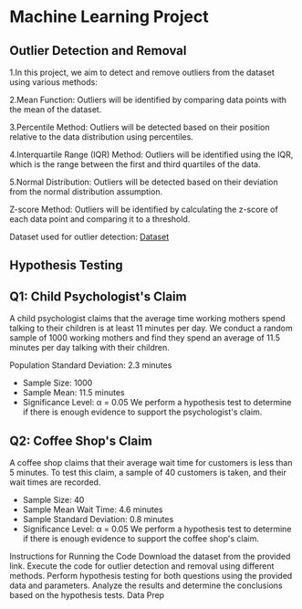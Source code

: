 # Machine Learning Project 

## Outlier Detection and Removal

1.In this project, we aim to detect and remove outliers from the dataset using various methods:

2.Mean Function: Outliers will be identified by comparing data points with the mean of the dataset.

3.Percentile Method: Outliers will be detected based on their position relative to the data distribution using percentiles.

4.Interquartile Range (IQR) Method: Outliers will be identified using the IQR, which is the range between the first and third quartiles of the data.

5.Normal Distribution: Outliers will be detected based on their deviation from the normal distribution assumption.

Z-score Method: Outliers will be identified by calculating the z-score of each data point and comparing it to a threshold.

Dataset used for outlier detection: <a href="https://drive.google.com/file/d/1UlWRYU0UglE2ex3iFse0J6eCLEU8g98P/view?usp=sharing">Dataset <a>

## Hypothesis Testing

## Q1: Child Psychologist's Claim ##

A child psychologist claims that the average time working mothers spend talking to their children is at least 11 minutes per day. We conduct a random sample of 1000 working mothers and find they spend an average of 11.5 minutes per day talking with their children.

Population Standard Deviation: 2.3 minutes
* Sample Size: 1000
* Sample Mean: 11.5 minutes
* Significance Level: α = 0.05
We perform a hypothesis test to determine if there is enough evidence to support the psychologist's claim.

## Q2: Coffee Shop's Claim ##

A coffee shop claims that their average wait time for customers is less than 5 minutes. To test this claim, a sample of 40 customers is taken, and their wait times are recorded.

* Sample Size: 40
* Sample Mean Wait Time: 4.6 minutes
* Sample Standard Deviation: 0.8 minutes
* Significance Level: α = 0.05
We perform a hypothesis test to determine if there is enough evidence to support the coffee shop's claim.

Instructions for Running the Code
Download the dataset from the provided link.
Execute the code for outlier detection and removal using different methods.
Perform hypothesis testing for both questions using the provided data and parameters.
Analyze the results and determine the conclusions based on the hypothesis tests.
Data Prep
